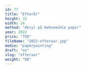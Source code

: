```yaml
---
id: 77
title: "Efterår"
height: 32
width: 24
method: "Akryl på Hahnemühle papir"
year: 2022
price: "750"
fileName: "2022-efteraar.jpg"
medie: "paperpainting"
draft: "no"
slug: "efteraar"
weight: "60"
---
```


